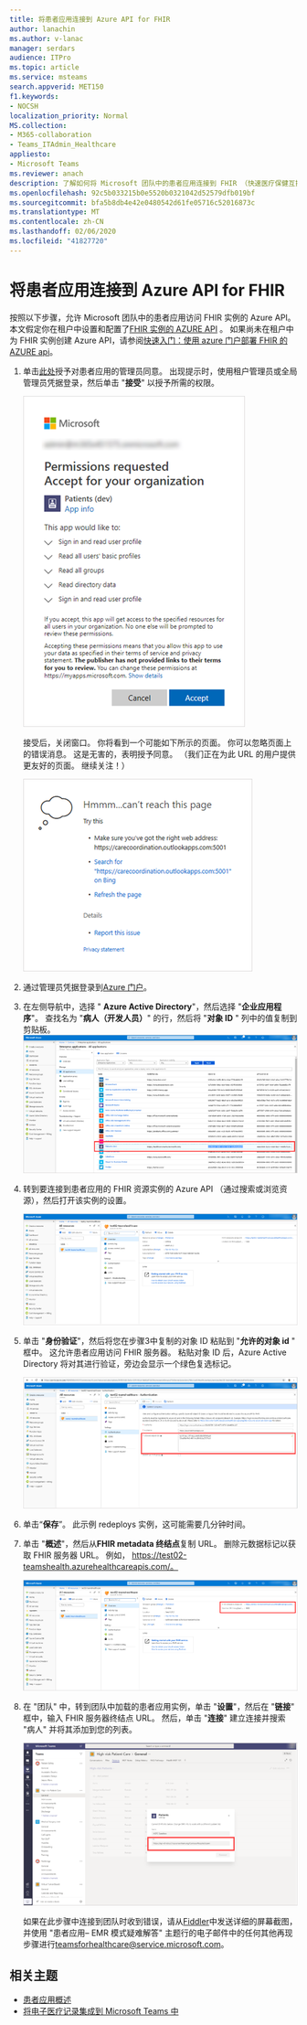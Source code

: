 ```yaml
---
title: 将患者应用连接到 Azure API for FHIR
author: lanachin
ms.author: v-lanac
manager: serdars
audience: ITPro
ms.topic: article
ms.service: msteams
search.appverid: MET150
f1.keywords:
- NOCSH
localization_priority: Normal
MS.collection:
- M365-collaboration
- Teams_ITAdmin_Healthcare
appliesto:
- Microsoft Teams
ms.reviewer: anach
description: 了解如何将 Microsoft 团队中的患者应用连接到 FHIR （快速医疗保健互操作性资源）的 Azure API。
ms.openlocfilehash: 92c5b033215b0e5520b0321042d52579dfb019bf
ms.sourcegitcommit: bfa5b8db4e42e0480542d61fe05716c52016873c
ms.translationtype: MT
ms.contentlocale: zh-CN
ms.lasthandoff: 02/06/2020
ms.locfileid: "41827720"
---
```

# <a name="connect-the-patients-app-to-azure-api-for-fhir"></a>将患者应用连接到 Azure API for FHIR

按照以下步骤，允许 Microsoft 团队中的患者应用访问 FHIR 实例的 Azure API。 本文假定你在租户中设置和配置了[FHIR 实例的 AZURE API](https://azure.microsoft.com/services/azure-api-for-fhir/) 。  如果尚未在租户中为 FHIR 实例创建 Azure API，请参阅[快速入门：使用 azure 门户部署 FHIR 的 AZURE api](https://docs.microsoft.com/azure/healthcare-apis/fhir-paas-portal-quickstart)。


1. 单击[此处](https://login.microsoftonline.com/common/adminConsent?client_id=4aee3506-b263-43e0-ba31-1468fa7b2806)授予对患者应用的管理员同意。 出现提示时，使用租户管理员或全局管理员凭据登录，然后单击 "**接受**" 以授予所需的权限。

    ![患者应用的权限请求的屏幕截图](../../media/patients-app-permissions-request.png)

    接受后，关闭窗口。 你将看到一个可能如下所示的页面。 你可以忽略页面上的错误消息。 这是无害的，表明授予同意。 （我们正在为此 URL 的用户提供更友好的页面。 继续关注！）

    ![患者应用的权限请求的屏幕截图](../../media/patients-app-permissions-request-granted.png)
2. 通过管理员凭据登录到[Azure 门户](https://portal.azure.com)。
3. 在左侧导航中，选择 " **Azure Active Directory**"，然后选择 "**企业应用程序**"。
    查找名为 "**病人（开发人员）**" 的行，然后将 "**对象 ID** " 列中的值复制到剪贴板。
    ![Azure 门户中的患者（开发）行的屏幕截图](../../media/patients-app-azure-portal-object-id.png)
4. 转到要连接到患者应用的 FHIR 资源实例的 Azure API （通过搜索或浏览资源），然后打开该实例的设置。

    ![Azure API for Azure 门户中的 FHIR 实例设置的屏幕截图](../../media/patients-app-azure-portal-instance-settings.png)

5. 单击 "**身份验证**"，然后将您在步骤3中复制的对象 ID 粘贴到 "**允许的对象 id** " 框中。 这允许患者应用访问 FHIR 服务器。 粘贴对象 ID 后，Azure Active Directory 将对其进行验证，旁边会显示一个绿色复选标记。

    ![Azure 门户中身份验证设置的屏幕截图](../../media/patients-app-azure-portal-authentication.png)

6. 单击“**保存**”。 此示例 redeploys 实例，这可能需要几分钟时间。
7. 单击 "**概述**"，然后从**FHIR metadata 终结点**复制 URL。 删除元数据标记以获取 FHIR 服务器 URL。 例如， https://test02-teamshealth.azurehealthcareapis.com/。 

    ![Azure 门户中的元数据终结点的屏幕截图](../../media/patients-app-azure-portal-metadata-endpoint.png)

8. 在 "团队" 中，转到团队中加载的患者应用实例，单击 "**设置**"，然后在 "**链接**" 框中，输入 FHIR 服务器终结点 URL。 然后，单击 "**连接**" 建立连接并搜索 "病人" 并将其添加到您的列表。  

    ![团队中的患者应用设置的屏幕截图](../../media/patients-app-teams.png)
    
    如果在此步骤中连接到团队时收到错误，请从[Fiddler](https://www.telerik.com/download/fiddler)中发送详细的屏幕截图，并使用 "患者应用– EMR 模式疑难解答" 主题行的电子邮件中的任何其他再现步骤进行[teamsforhealthcare@service.microsoft.com](mailto:teamsforhealthcare@service.microsoft.com)。

## <a name="related-topics"></a>相关主题

- [患者应用概述](patients-app-overview.md)
- [将电子医疗记录集成到 Microsoft Teams 中](patients-app.md)
